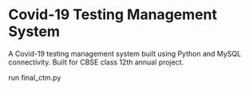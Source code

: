 # Covid-19 Testing Management System
A Covid-19 testing management system built using Python and MySQL connectivity. Built for CBSE class 12th annual project.

run final_ctm.py

